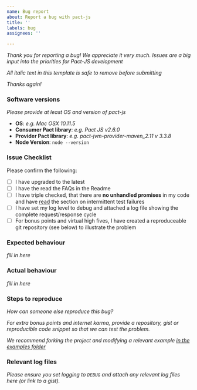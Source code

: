 ```yaml
---
name: Bug report
about: Report a bug with pact-js
title: ''
labels: bug
assignees: ''

---
```


_Thank you for reporting a bug! We appreciate it very much. Issues are a big input into the priorities for Pact-JS development_

_All italic text in this template is safe to remove before submitting_

_Thanks again!_

### Software versions

_Please provide at least OS and version of pact-js_

- **OS**: _e.g. Mac OSX 10.11.5_
- **Consumer Pact library**: _e.g. Pact JS v2.6.0_
- **Provider Pact library**: _e.g. pact-jvm-provider-maven_2.11 v 3.3.8_
- **Node Version**: `node --version`

### Issue Checklist

Please confirm the following:

- [ ] I have upgraded to the latest
- [ ] I have the read the FAQs in the Readme
- [ ] I have triple checked, that there are **no unhandled promises** in my code and have [read](https://github.com/pact-foundation/pact-js/blob/master/docs/troubleshooting.md#test-fails-when-it-should-pass) the section on intermittent test failures
- [ ] I have set my log level to debug and attached a log file showing the complete request/response cycle
- [ ] For bonus points and virtual high fives, I have created a reproduceable git repository (see below) to illustrate the problem

### Expected behaviour

_fill in here_

### Actual behaviour

_fill in here_

### Steps to reproduce

_How can someone else reproduce this bug?_

_For extra bonus points and internet karma, provide a repository, gist or reproducible code snippet so that we can test the problem._

_We recommend forking the project and modifying a relevant example [in the examples folder](https://github.com/pact-foundation/pact-js/blob/master/examples)_

### Relevant log files

_Please ensure you set logging to `DEBUG` and attach any relevant log files here (or link to a gist)._
